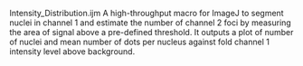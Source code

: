 Intensity_Distribution.ijm
A high-throughput macro for ImageJ to segment nuclei in channel 1 and estimate the number of channel 2 foci by measuring the area of signal above a pre-defined threshold. It outputs a plot of number of nuclei and mean number of dots per nucleus against fold channel 1 intensity level above background.
